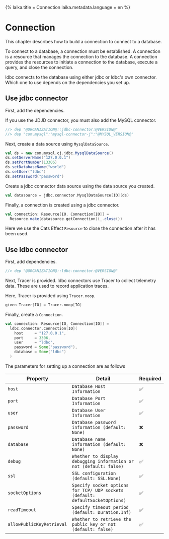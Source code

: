 {%
  laika.title = Connection
  laika.metadata.language = en
%}

# Connection

This chapter describes how to build a connection to connect to a database.

To connect to a database, a connection must be established. A connection is a resource that manages the connection to the database. A connection provides the resources to initiate a connection to the database, execute a query, and close the connection.

ldbc connects to the database using either jdbc or ldbc's own connector. Which one to use depends on the dependencies you set up.

## Use jdbc connector

First, add the dependencies.

If you use the JDJD connector, you must also add the MySQL connector.

```scala
//> dep "@ORGANIZATION@::jdbc-connector:@VERSION@"
//> dep "com.mysql":"mysql-connector-j":"@MYSQL_VERSION@"
```

Next, create a data source using `MysqlDataSource`.

```scala
val ds = new com.mysql.cj.jdbc.MysqlDataSource()
ds.setServerName("127.0.0.1")
ds.setPortNumber(13306)
ds.setDatabaseName("world")
ds.setUser("ldbc")
ds.setPassword("password")
```

Create a jdbc connector data source using the data source you created.

```scala
val datasource = jdbc.connector.MysqlDataSource[IO](ds)
```

Finally, a connection is created using a jdbc connector.

```scala
val connection: Resource[IO, Connection[IO]] =
  Resource.make(datasource.getConnection)(_.close())
```

Here we use the Cats Effect `Resource` to close the connection after it has been used.

## Use ldbc connector

First, add dependencies.

```scala
//> dep "@ORGANIZATION@::ldbc-connector:@VERSION@"
```

Next, Tracer is provided. ldbc connectors use Tracer to collect telemetry data. These are used to record application traces.

Here, Tracer is provided using `Tracer.noop`.

```scala 3
given Tracer[IO] = Tracer.noop[IO]
```

Finally, create a `Connection`.

```scala
val connection: Resource[IO, Connection[IO]] =
  ldbc.connector.Connection[IO](
    host     = "127.0.0.1",
    port     = 3306,
    user     = "ldbc",
    password = Some("password"),
    database = Some("ldbc")
  )
```

The parameters for setting up a connection are as follows

| Property                  | Detail                                                                        | Required |
|---------------------------|-------------------------------------------------------------------------------|----------|
| `host`                    | `Database Host Information`                                                   | ✅        |
| `port`                    | `Database Port Information`                                                   | ✅        |
| `user`                    | `Database User Information`                                                   | ✅        |
| `password`                | `Database password information (default: None)`                               | ❌        |
| `database`                | `Database name information (default: None)`                                   | ❌        |
| `debug`                   | `Whether to display debugging information or not (default: false)`            | ✅        |
| `ssl`                     | `SSL configuration (default: SSL.None)`                                       | ✅        |
| `socketOptions`           | `Specify socket options for TCP/ UDP sockets (default: defaultSocketOptions)` | ✅        |
| `readTimeout`             | `Specify timeout period (default: Duration.Inf)`                              | ✅        |
| `allowPublicKeyRetrieval` | `Whether to retrieve the public key or not (default: false)`                  | ✅        |
